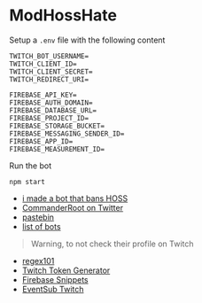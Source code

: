 # ModHossHate
Setup a `.env` file with the following content

```
TWITCH_BOT_USERNAME=
TWITCH_CLIENT_ID=
TWITCH_CLIENT_SECRET=
TWITCH_REDIRECT_URI=

FIREBASE_API_KEY=
FIREBASE_AUTH_DOMAIN=
FIREBASE_DATABASE_URL=
FIREBASE_PROJECT_ID=
FIREBASE_STORAGE_BUCKET=
FIREBASE_MESSAGING_SENDER_ID=
FIREBASE_APP_ID=
FIREBASE_MEASUREMENT_ID=
```

Run the bot
```
npm start
```

- [i made a bot that bans HOSS](https://youtu.be/OyRCVDU-rP4)
- [CommanderRoot on Twitter](https://twitter.com/commanderroot/status/1379436177036484614?lang=en)
- [pastebin](https://pastebin.com/mQKbrDru)
- [list of bots](https://pastebin.com/raw/Cgxq0auE)
> Warning, to not check their profile on Twitch
- [regex101](https://regex101.com/)
- [Twitch Token Generator](https://twitchtokengenerator.com/)
- [Firebase Snippets](https://github.com/firebase/snippets-web/tree/1e8f41c904d557f486cdab2a1401ec5f6033dc39/snippets)
- [EventSub Twitch](https://youtu.be/6teyDfiMeSU?t=3207)